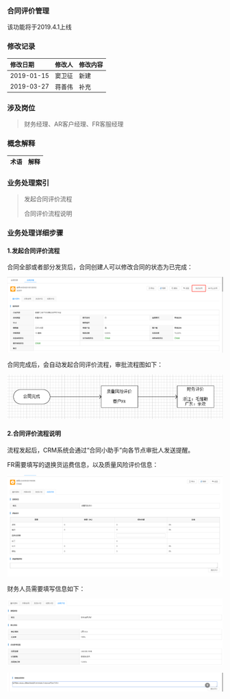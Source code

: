 ### 合同评价管理

该功能将于2019.4.1上线

### 修改记录

| 修改日期 | 修改人 | 修改内容 |
| :--- | :--- | :--- |
| 2019-01-15 | 窦卫征 | 新建 |
| 2019-03-27 | 蒋善伟 | 补充 |

### 涉及岗位

> 财务经理、AR客户经理、FR客服经理

### 概念解释

| 术语 | 解释 |
| :--- | :--- |


### 业务处理索引

> 发起合同评价流程
>
> 合同评价流程说明

### 业务处理详细步骤

#### 1.发起合同评价流程

合同全部或者部分发货后，合同创建人可以修改合同的状态为已完成：

![](/assets/wanchtan)

合同完成后，会自动发起合同评价流程，审批流程图如下：

![](/assets/htpjlct)

#### 2.合同评价流程说明

流程发起后，CRM系统会通过“合同小助手”向各节点审批人发送提醒。

FR需要填写的退换货运费信息，以及质量风险评价信息：

![](/assets/frtxhtpg)

财务人员需要填写信息如下：

![](/assets/cwhtpjlcckxx)

![](/assets/cwtxhtpg)

